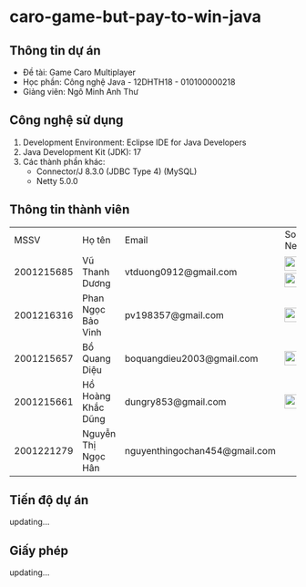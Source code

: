 # caro-game-but-pay-to-win-java

## Thông tin dự án

- Đề tài: Game Caro Multiplayer
- Học phần: Công nghệ Java - 12DHTH18 - 010100000218
- Giảng viên: Ngô Minh Anh Thư

## Công nghệ sử dụng

1. Development Environment: Eclipse IDE for Java Developers
2. Java Development Kit (JDK): 17
3. Các thành phần khác:
    - Connector/J 8.3.0 (JDBC Type 4) (MySQL)
    - Netty 5.0.0

## Thông tin thành viên
<table>
    <tr>
        <td>MSSV</td>
        <td>Họ tên</td>
        <td>Email</td>
        <td>Social Networks</td>
        <td>Vai trò</td>
    </tr>
    <tr>
        <td>2001215685</td>
        <td>Vũ Thanh Dương</td>
        <td>vtduong0912@gmail.com</td>
        <td><a href="https://www.facebook.com/vuthanhdu0ng/"><img src="https://github.com/gauravghongde/social-icons/blob/master/PNG/Color/Facebook.png?raw=true" width="25" height="25"></a>
        <a href="https://steamcommunity.com/profiles/76561199560297622/"><img src="https://github.com/gauravghongde/social-icons/blob/master/PNG/Color/Steam.png?raw=true" width="25" height="25"></a>
        <a href="https://github.com/deethesaint"><img src="https://github.com/gauravghongde/social-icons/blob/master/PNG/Color/Github.png?raw=true" width="25" height="25"></a>
        </td>
        <td>Co-Team Leader</td>
    </tr>
    <tr>
        <td>2001216316</td>
        <td>Phan Ngọc Bảo Vinh</td>
        <td>pv198357@gmail.com</td>
        <td><a href="https://www.facebook.com/barovinh"><img src="https://github.com/gauravghongde/social-icons/blob/master/PNG/Color/Facebook.png?raw=true" width="25" height="25"></a></td>
        <td>Co-Team Leader</td>
    </tr>
    <tr>
        <td>2001215657</td>
        <td>Bồ Quang Diệu</td>
        <td>boquangdieu2003@gmail.com</td>
        <td><a href="https://www.facebook.com/dieu.bo.94"><img src="https://github.com/gauravghongde/social-icons/blob/master/PNG/Color/Facebook.png?raw=true" width="25" height="25"></a></td>
        <td>Member</td>
    </tr>
    <tr>
          <td>2001215661</td>
          <td>Hồ Hoàng Khắc Dũng</td>
          <td>dungry853@gmail.com</td>
          <td><a href="https://www.facebook.com/dungry853"><img src="https://github.com/gauravghongde/social-icons/blob/master/PNG/Color/Facebook.png?raw=true" width="25" height="25"></a></td>
          <td>Member</td>
      </tr>
    <tr>
          <td>2001221279</td>
          <td>Nguyễn Thị Ngọc Hân</td>
          <td>nguyenthingochan454@gmail.com</td>
          <td></td>
          <td>Member</td>
      </tr>
</table>

## Tiến độ dự án

updating...

## Giấy phép

updating...

